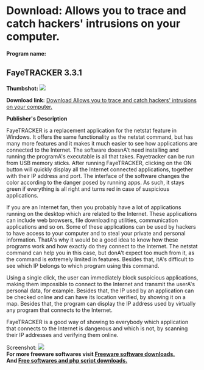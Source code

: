 # Download: Allows you to trace and catch hackers' intrusions on your computer.

**Program name:**

## FayeTRACKER 3.3.1

  
**Thumbshot:** ![](http://www.freewarefiles.com/screenshot/fayetrckr_md.jpg)   
  
**Download link:** [Download Allows you to trace and catch hackers' intrusions on your computer.](http://freesoftwares.boysofts.com/FayeTRACKER_program_77311.html)  
  


**Publisher's Description**  
  


FayeTRACKER is a replacement application for the netstat feature in Windows. It offers the same functionality as the netstat command, but has many more features and it makes it much easier to see how applications are connected to the Internet. The software doesnA't need installing and running the programA's executable is all that takes. Fayetracker can be run from USB memory sticks. After running FayeTRACKER, clicking on the ON button will quickly display all the Internet connected applications, together with their IP address and port. The interface of the software changes the color according to the danger posed by running apps. As such, it stays green if everything is all right and turns red in case of suspicious applications. 

If you are an Internet fan, then you probably have a lot of applications running on the desktop which are related to the Internet. These applications can include web browsers, file downloading utilities, communication applications and so on. Some of these applications can be used by hackers to have access to your computer and to steal your private and personal information. ThatA's why it would be a good idea to know how these programs work and how exactly do they connect to the Internet. The netstat command can help you in this case, but donA't expect too much from it, as the command is extremely limited in features. Besides that, itA's difficult to see which IP belongs to which program using this command.

Using a single click, the user can immediately block suspicious applications, making them impossible to connect to the Internet and transmit the userA's personal data, for example. Besides that, the IP used by an application can be checked online and can have its location verified, by showing it on a map. Besides that, the program can display the IP address used by virtually any program that connects to the Internet.

FayeTRACKER is a good way of showing to everybody which application that connects to the Internet is dangerous and which is not, by scanning their IP addresses and verifying them online.

  
  
Screenshot: ![](http://www.freewarefiles.com/screenshot/fayetrckr.jpg)   
**For more freeware softwares visit [Freeware software downloads.](http://freesoftwares.boysofts.com/)**   
**And [Free softwares and php script downloads.](http://www.boysofts.com/)**
